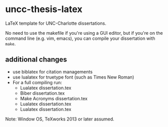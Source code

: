 uncc-thesis-latex
=================

LaTeX template for UNC-Charlotte dissertations.

No need to use the makefile if you're using a GUI editor, but if you're on the command line (e.g. vim, emacs), you can compile your dissertation with `make`.

additional changes
-------------------

* use biblatex for citation managements
* use lualatex for truetype font (such as Times New Roman)
* For a full compiling run: 
    * Lualatex dissertation.tex
    * Biber dissertation.tex
    * Make Acronyms dissertation.tex
    * Lualatex dissertation.tex
    * Lualatex dissertation.tex

Note: Window OS, TeXworks 2013 or later assumed.